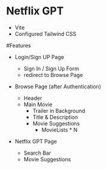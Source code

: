 # Netflix GPT
- Vite
- Configured Tailwind CSS

 

 #Features

 - Login/Sign UP Page
   - Sign In / Sign Up Form
   - redirect to Browse Page
 - Browse Page (after Authentication)
   - Header
   - Main Movie
        - Trailer in Background
        - Title & Description
        - Movie Suggestions
            - MovieLists * N

 - Netflix GPT Page
   - Search Bar
   - Movie Suggestions
